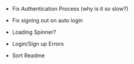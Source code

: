 - Fix Authentication Process (why is it so slow?)
- Fix signing out on auto login
- Loading Spinner?

- Login/Sign up Errors
- Sort Readme
